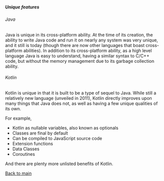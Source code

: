 ##### Unique features

###### Java
Java is unique in its cross-platform ability. At the time of its creation, the ability to write Java code and run it on nearly any system was very unique, and it still is today (though there are now other languages that boast cross-platform abilities). In addition to its cross-platform ability, as a high level language Java is easy to understand, having a similar syntax to C/C++ code, but without the memory management due to its garbage collection ability.

###### Kotlin
Kotlin is unique in that it is built to be a type of sequel to Java. While still a relatively new language (unveiled in 2011), Kotlin directly improves upon many things that Java does not, as well as having a few unique qualities of its own.

For example,
- Kotlin as nullable variables, also known as optionals
- Classes are final by default
- Can be compiled to JavaScript source code
- Extension functions
- Data Classes
- Coroutines

And there are plenty more unlisted benefits of Kotlin.

[Back to main](../README.md)
